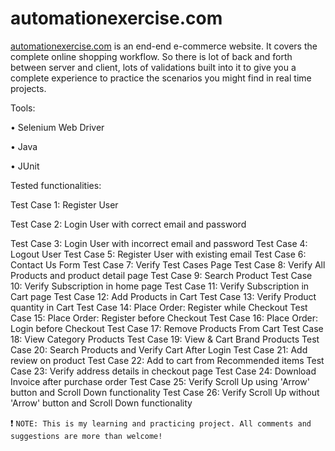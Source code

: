 # automationexercise.com

[automationexercise.com](https://www.automationexercise.com "automationexercise Website") is an end-end e-commerce website. It covers the complete online shopping workflow. 
So there is lot of back and forth between server and client, lots of validations built into it to give you a complete experience to practice the scenarios you might find in real time projects.

Tools:

• Selenium Web Driver

• Java

• JUnit


Tested functionalities:

Test Case 1: Register User

Test Case 2: Login User with correct email and password

Test Case 3: Login User with incorrect email and password
Test Case 4: Logout User
Test Case 5: Register User with existing email
Test Case 6: Contact Us Form
Test Case 7: Verify Test Cases Page
Test Case 8: Verify All Products and product detail page
Test Case 9: Search Product
Test Case 10: Verify Subscription in home page
Test Case 11: Verify Subscription in Cart page
Test Case 12: Add Products in Cart
Test Case 13: Verify Product quantity in Cart
Test Case 14: Place Order: Register while Checkout
Test Case 15: Place Order: Register before Checkout
Test Case 16: Place Order: Login before Checkout
Test Case 17: Remove Products From Cart
Test Case 18: View Category Products
Test Case 19: View & Cart Brand Products
Test Case 20: Search Products and Verify Cart After Login
Test Case 21: Add review on product
Test Case 22: Add to cart from Recommended items
Test Case 23: Verify address details in checkout page
Test Case 24: Download Invoice after purchase order
Test Case 25: Verify Scroll Up using 'Arrow' button and Scroll Down functionality
Test Case 26: Verify Scroll Up without 'Arrow' button and Scroll Down functionality

:heavy_exclamation_mark: `NOTE: This is my learning and practicing project. All comments and suggestions are more than welcome!`
